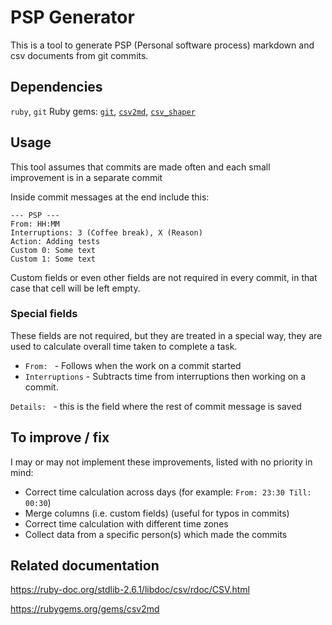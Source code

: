 # PSP Generator

This is a tool to generate PSP (Personal software process) markdown and csv documents from git commits.

## Dependencies
`ruby`, `git` 
Ruby gems: [`git`](https://rubygems.org/gems/git), [`csv2md`](https://rubygems.org/gems/csv2md), [`csv_shaper`](https://rubygems.org/gems/csv_shaper)

## Usage
This tool assumes that commits are made often and each small improvement is in a separate commit

Inside commit messages at the end include this:
```
--- PSP ---
From: HH:MM
Interruptions: 3 (Coffee break), X (Reason)
Action: Adding tests
Custom 0: Some text
Custom 1: Some text
```

Custom fields or even other fields are not required in every commit, in that case that cell will be left empty.

### Special fields
These fields are not required, but they are treated in a special way, they are used to calculate overall time taken to complete a task.
* `From: ` - Follows when the work on a commit started
* `Interruptions` - Subtracts time from interruptions then working on a commit.

`Details: ` - this is the field where the rest of commit message is saved 

## To improve / fix

I may or may not implement these improvements, listed with no priority in mind:

* Correct time calculation across days (for example: `From: 23:30 Till: 00:30`) 
* Merge columns (i.e. custom fields) (useful for typos in commits)
* Correct time calculation with different time zones
* Collect data from a specific person(s) which made the commits

## Related documentation
<https://ruby-doc.org/stdlib-2.6.1/libdoc/csv/rdoc/CSV.html>

<https://rubygems.org/gems/csv2md>
